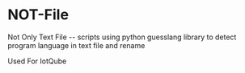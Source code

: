 # NOT-File
Not Only Text File -- scripts using python guesslang library to detect program language in text file and rename

Used For IotQube
